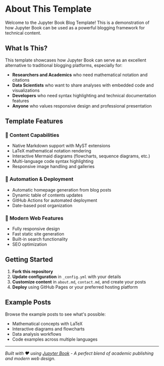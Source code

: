 # About This Template

Welcome to the Jupyter Book Blog Template! This is a demonstration of how Jupyter Book can be used as a powerful blogging framework for technical content.

## What Is This?

This template showcases how Jupyter Book can serve as an excellent alternative to traditional blogging platforms, especially for:

- **Researchers and Academics** who need mathematical notation and citations
- **Data Scientists** who want to share analyses with embedded code and visualizations
- **Developers** who need syntax highlighting and technical documentation features
- **Anyone** who values responsive design and professional presentation

## Template Features

### 🎯 **Content Capabilities**
- Native Markdown support with MyST extensions
- LaTeX mathematical notation rendering
- Interactive Mermaid diagrams (flowcharts, sequence diagrams, etc.)
- Multi-language code syntax highlighting
- Responsive image handling and galleries

### 🚀 **Automation & Deployment**
- Automatic homepage generation from blog posts
- Dynamic table of contents updates
- GitHub Actions for automated deployment
- Date-based post organization

### 📱 **Modern Web Features**
- Fully responsive design
- Fast static site generation
- Built-in search functionality
- SEO optimization

## Getting Started

1. **Fork this repository**
2. **Update configuration** in `_config.yml` with your details
3. **Customize content** in `about.md`, `contact.md`, and create your posts
4. **Deploy** using GitHub Pages or your preferred hosting platform

## Example Posts

Browse the example posts to see what's possible:
- Mathematical concepts with LaTeX
- Interactive diagrams and flowcharts
- Data analysis workflows
- Code examples across multiple languages

---

*Built with ❤️ using [Jupyter Book](https://jupyterbook.org/) - A perfect blend of academic publishing and modern web design.*